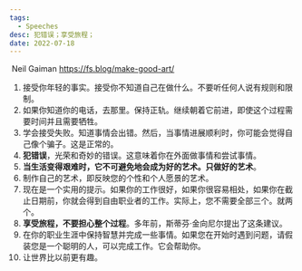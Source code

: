 ```yaml
---
tags:
  - Speeches
desc: 犯错误；享受旅程；
date: 2022-07-18
---
```


 Neil Gaiman
https://fs.blog/make-good-art/


1.  接受你年轻的事实。接受你不知道自己在做什么。不要听任何人说有规则和限制。
2.  如果你知道你的电话，去那里。保持正轨。继续朝着它前进，即使这个过程需要时间并且需要牺牲。
3.  学会接受失败。知道事情会出错。然后，当事情进展顺利时，你可能会觉得自己像个骗子。这是正常的。
4.  **犯错误**，光荣和奇妙的错误。这意味着你在外面做事情和尝试事情。
5.  **当生活变得艰难时，它不可避免地会成为好的艺术。只做好的艺术**。
6.  制作自己的艺术，即反映您的个性和个人愿景的艺术。
7.  现在是一个实用的提示。如果你的工作很好，如果你很容易相处，如果你在截止日期前，你就会得到自由职业者的工作。实际上，您不需要全部三个。就两个。
8.  **享受旅程，不要担心整个过程**。多年前，斯蒂芬·金向尼尔提出了这条建议。
9.  在你的职业生涯中保持智慧并完成一些事情。如果您在开始时遇到问题，请假装您是一个聪明的人，可以完成工作。它会帮助你。
10.  让世界比以前更有趣。